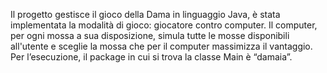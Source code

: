 Il progetto gestisce il gioco della Dama in linguaggio Java, 
è stata implementata la modalità di gioco: giocatore contro computer.
Il computer, per ogni mossa a sua disposizione, simula tutte le mosse disponibili all'utente e sceglie la mossa che per il computer massimizza il vantaggio.
Per l’esecuzione, il package in cui si trova la classe Main è “damaia”.